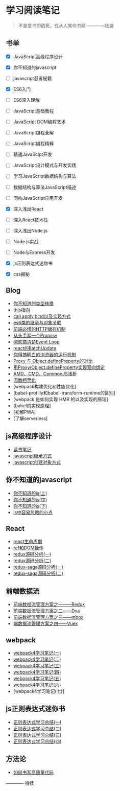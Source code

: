  #  学习阅读笔记 #
 
 > 不是爱书即欲死，任从人笑作书颠  ————陆游
 
 ## 书单 
  - [x] JavaScript高级程序设计
  - [x] 你不知道的javascript
  - [ ] javascript忍者秘籍
  - [x] ES6入门
  - [ ] ES6深入理解
  - [ ] JavaScript基础教程
  - [ ] JavaScript DOM编程艺术
  - [ ] JavaScript编程全解
  - [ ] JavaScript编程精粹
  - [ ] 精通JavaScipt开发
  - [ ] JavaScript设计模式与开发实践 
  - [ ] 学习JavaScript数据结构与算法
  - [ ] 数据结构与算法JavaScript描述
  - [ ] 同构JavaScript应用开发
  - [x] 深入浅出React
  - [ ] 深入React技术栈
  - [ ] 深入浅出Node.js
  - [ ] Node.js实战
  - [ ] Node与Express开发
  - [x] js正则表达式迷你书
  - [x] css揭秘

  
## Blog
 * [你不知道的类型转换](https://github.com/LuoShengMen/StudyNotes/issues/381)
 * [this指向](https://github.com/LuoShengMen/StudyNotes/issues/25)
 * [call,apply,bind以及实现方式](https://github.com/LuoShengMen/StudyNotes/issues/28)
 * [es6类的继承与对象关联](https://github.com/LuoShengMen/StudyNotes/issues/27)
 * [前端必懂的HTTP缓存机制](https://github.com/LuoShengMen/StudyNotes/issues/167)
 * [从头手写一个Promise](https://github.com/LuoShengMen/StudyNotes/issues/280)
 * [彻底搞清楚Event Loop](https://github.com/LuoShengMen/StudyNotes/issues/278)
 * [react的BatchUpdate](https://github.com/LuoShengMen/StudyNotes/issues/445)
 * [你得搞明白的浏览器的运行机制](https://github.com/LuoShengMen/StudyNotes/issues/448)
 * [Proxy 与 Object.defineProperty的对比](https://github.com/LuoShengMen/StudyNotes/issues/455)
 * [用Proxy/Object.defineProperty实现双向绑定](https://github.com/LuoShengMen/StudyNotes/issues/474)
 * [AMD、CMD、CommonJS浅析](https://github.com/LuoShengMen/StudyNotes/issues/479)
 * [函数柯里化](https://github.com/LuoShengMen/StudyNotes/issues/481)
 * [webpack构建优化和性能优化]
 * [babel-profilly和babel-transform-runtime的区别]
 * [webpack 是如何实现 HMR 的以及实现的原理]
 * [babel的实现原理]
 * [初解PWA]
 * [了解serverless]
 

## js高级程序设计

 * [读书笔记](https://github.com/LuoShengMen/StudyNotes/issues/226)
 * [javascript继承方式](https://github.com/LuoShengMen/StudyNotes/issues/227)
 * [javascript创建对象方式](https://github.com/LuoShengMen/StudyNotes/issues/228)
 
## 你不知道的javascript

 * [你不知道的js(上)](https://github.com/LuoShengMen/StudyNotes/issues/224)
 * [你不知道的js(中)](https://github.com/LuoShengMen/StudyNotes/issues/225)
 * [你不知道的js(下)](https://github.com/LuoShengMen/StudyNotes/issues/80)
 * [js中容易忽略的小点](https://github.com/LuoShengMen/StudyNotes/issues/26)
 
## React
 * [react生命周期](https://github.com/LuoShengMen/StudyNotes/issues/13)
 * [ref和DOM操作](https://github.com/LuoShengMen/StudyNotes/issues/14)
 * [redux源码分析(一)](https://github.com/LuoShengMen/StudyNotes/issues/169)
 * [redux源码分析(二)](https://github.com/LuoShengMen/StudyNotes/issues/170)
 * [redux-saga源码分析(一)](https://github.com/LuoShengMen/StudyNotes/issues/256)
 * [redux-saga源码分析(二)](https://github.com/LuoShengMen/StudyNotes/issues/257)
 
## 前端数据流
* [前端数据流管理方案之一——Redux](https://github.com/LuoShengMen/StudyNotes/issues/250)
* [前端数据流管理方案之二——Dva](https://github.com/LuoShengMen/StudyNotes/issues/252)
* [前端数据流管理方案之三——mbox](https://github.com/LuoShengMen/StudyNotes/issues/249)
* [端数据流管理方案之四——Vuex](https://github.com/LuoShengMen/StudyNotes/issues/251)

## webpack
* [webpack4学习笔记(一)](https://github.com/LuoShengMen/StudyNotes/issues/383)
* [webpack4学习笔记(二)](https://github.com/LuoShengMen/StudyNotes/issues/446)
* [webpack4学习笔记(三)](https://github.com/LuoShengMen/StudyNotes/issues/449)
* [webpack4学习笔记(四)](https://github.com/LuoShengMen/StudyNotes/issues/457)
* [webpack4学习笔记(五)](https://github.com/LuoShengMen/StudyNotes/issues/467)
* [webpack4学习笔记(六)](https://github.com/LuoShengMen/StudyNotes/issues/480)
* [webpack4学习笔记(七)]

## js正则表达式迷你书
 * [正则表达式学习总结(一)](https://github.com/LuoShengMen/StudyNotes/issues/165)
 * [正则表达式学习总结(二)](https://github.com/LuoShengMen/StudyNotes/issues/166)
 * [正则表达式学习总结(三)](https://github.com/LuoShengMen/StudyNotes/issues/168)
 * [正则表达式学习总结(四)](https://github.com/LuoShengMen/StudyNotes/issues/173)

## 方法论
* [如何书写高质量代码](https://github.com/LuoShengMen/StudyNotes/issues/456)

———— 待续
